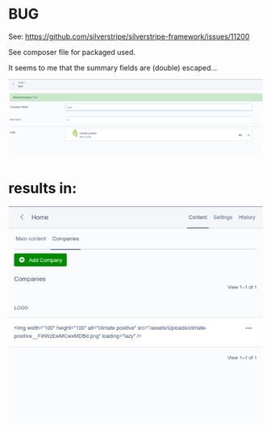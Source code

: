 # BUG

See: https://github.com/silverstripe/silverstripe-framework/issues/11200

See composer file for packaged used. 

It seems to me that the summary fields are (double) escaped...

![Load Company](example1.png)

# results in: 

![List Company](example2.png)
